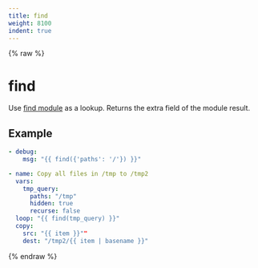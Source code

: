 ```yaml
---
title: find
weight: 8100
indent: true
---
```


{% raw %}
# find

Use [find module](./module_find.html) as a lookup. Returns the extra field of the module result.


## Example

```yaml
- debug:
    msg: "{{ find({'paths': '/'}) }}"

- name: Copy all files in /tmp to /tmp2
  vars:
    tmp_query:
      paths: "/tmp"
      hidden: true
      recurse: false
  loop: "{{ find(tmp_query) }}"
  copy:
    src: "{{ item }}""
    dest: "/tmp2/{{ item | basename }}"

```

{% endraw %}